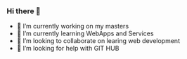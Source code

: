 ### Hi there 👋

- 🔭 I’m currently working on my masters
- 🌱 I’m currently learning WebApps and Services
- 👯 I’m looking to collaborate on learing web development
- 🤔 I’m looking for help with GIT HUB
